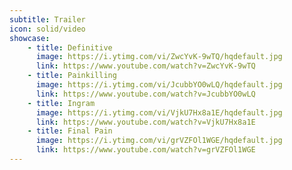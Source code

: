 ```yaml
---
subtitle: Trailer
icon: solid/video
showcase:
    - title: Definitive
      image: https://i.ytimg.com/vi/ZwcYvK-9wTQ/hqdefault.jpg
      link: https://www.youtube.com/watch?v=ZwcYvK-9wTQ
    - title: Painkilling
      image: https://i.ytimg.com/vi/JcubbYO0wLQ/hqdefault.jpg
      link: https://www.youtube.com/watch?v=JcubbYO0wLQ
    - title: Ingram
      image: https://i.ytimg.com/vi/VjkU7Hx8a1E/hqdefault.jpg
      link: https://www.youtube.com/watch?v=VjkU7Hx8a1E
    - title: Final Pain
      image: https://i.ytimg.com/vi/grVZFOl1WGE/hqdefault.jpg
      link: https://www.youtube.com/watch?v=grVZFOl1WGE
---
```

